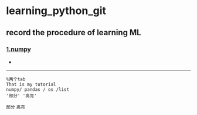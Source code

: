 # learning_python_git

## record the procedure of learning ML


### [1.numpy](https://github.com/mrliangcb/learning_python_git/tree/master/np )

-

---
    %两个tab
    That is my tutorial 
    numpy/ pandas / os /list
    '部分' '高亮'

`部分` `高亮`
